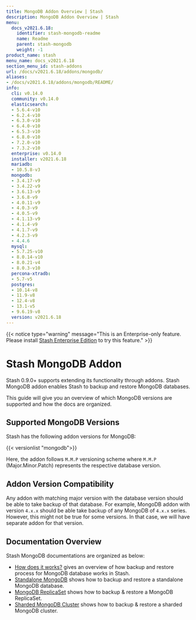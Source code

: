 ```yaml
---
title: MongoDB Addon Overview | Stash
description: MongoDB Addon Overview | Stash
menu:
  docs_v2021.6.18:
    identifier: stash-mongodb-readme
    name: Readme
    parent: stash-mongodb
    weight: -1
product_name: stash
menu_name: docs_v2021.6.18
section_menu_id: stash-addons
url: /docs/v2021.6.18/addons/mongodb/
aliases:
- /docs/v2021.6.18/addons/mongodb/README/
info:
  cli: v0.14.0
  community: v0.14.0
  elasticsearch:
  - 5.6.4-v10
  - 6.2.4-v10
  - 6.3.0-v10
  - 6.4.0-v10
  - 6.5.3-v10
  - 6.8.0-v10
  - 7.2.0-v10
  - 7.3.2-v10
  enterprise: v0.14.0
  installer: v2021.6.18
  mariadb:
  - 10.5.8-v3
  mongodb:
  - 3.4.17-v9
  - 3.4.22-v9
  - 3.6.13-v9
  - 3.6.8-v9
  - 4.0.11-v9
  - 4.0.3-v9
  - 4.0.5-v9
  - 4.1.13-v9
  - 4.1.4-v9
  - 4.1.7-v9
  - 4.2.3-v9
  - 4.4.6
  mysql:
  - 5.7.25-v10
  - 8.0.14-v10
  - 8.0.21-v4
  - 8.0.3-v10
  percona-xtradb:
  - 5.7-v5
  postgres:
  - 10.14-v8
  - 11.9-v8
  - 12.4-v8
  - 13.1-v5
  - 9.6.19-v8
  version: v2021.6.18
---
```


{{< notice type="warning" message="This is an Enterprise-only feature. Please install [Stash Enterprise Edition](/docs/v2021.6.18/setup/install/enterprise) to try this feature." >}}

# Stash MongoDB Addon

Stash 0.9.0+ supports extending its functionality through addons. Stash MongoDB addon enables Stash to backup and restore MongoDB databases.

This guide will give you an overview of which MongoDB versions are supported and how the docs are organized.

## Supported MongoDB Versions

Stash has the following addon versions for MongoDB:

{{< versionlist "mongodb">}}

Here, the addon follows `M.M.P` versioning scheme where `M.M.P` (Major.Minor.Patch) represents the respective database version.

## Addon Version Compatibility

Any addon with matching major version with the database version should be able to take backup of that database. For example, MongoDB addon with version `4.x.x` should be able take backup of any MongoDB of `4.x.x` series. However, this might not be true for some versions. In that case, we will have separate addon for that version.

## Documentation Overview

Stash MongoDB documentations are organized as below:

- [How does it works?](/docs/v2021.6.18/addons/mongodb/overview/) gives an overview of how backup and restore process for MongoDB database works in Stash.
- [Standalone MongoDB](/docs/v2021.6.18/addons/mongodb/standalone/) shows how to backup and restore a standalone MongoDB database.
- [MongoDB ReplicaSet](/docs/v2021.6.18/addons/mongodb/replicaset/) shows how to backup & restore  a MongoDB ReplicaSet.
- [Sharded MongoDB Cluster](/docs/v2021.6.18/addons/mongodb/sharding/) shows how to backup & restore a sharded MongoDB cluster.
